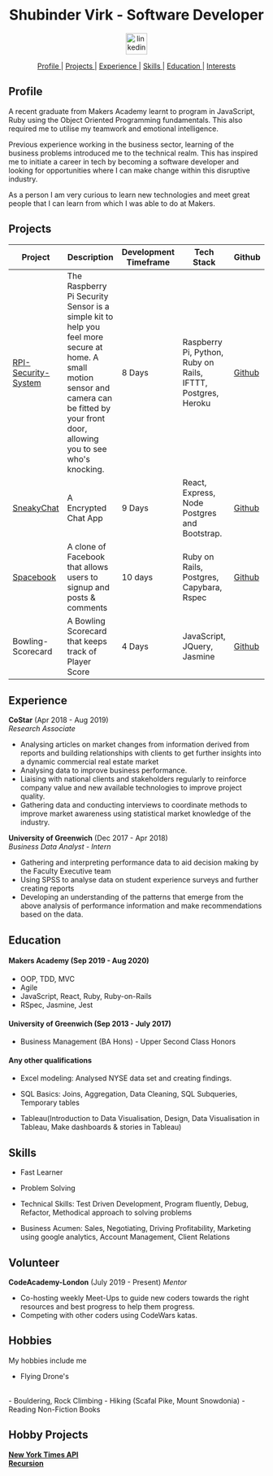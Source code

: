 <h1 align="center">Shubinder Virk - Software Developer</h1>

<div align="center"><a href="https://www.linkedin.com/in/shubinder-virk-40508982/">
<img src="https://www.iconfinder.com/data/icons/free-social-icons/67/linkedin_circle_color-512.png" alt="linkedin" hspace="15" height="42" width="42"></a></div>


<div align="center">

[Profile ](#profile) |
[Projects ](#Projects) |
[Experience ](#Experience) |
[Skills ](#Skills) |
[Education ](#education) |
[Interests ](#interests)

</div>


## Profile

A recent graduate from Makers Academy learnt to program in JavaScript, Ruby using the Object Oriented Programming fundamentals. This also required me to utilise my teamwork and emotional intelligence. 

Previous experience working in the business sector, learning of the business problems introduced me to the technical realm. This has inspired me to initiate a career in tech by becoming a software developer and looking for opportunities where I can make change within this disruptive industry. 

As a person I am very curious to learn new technologies and meet great people that I can learn from which I was able to do at Makers. 



## Projects
| Project       | Description         | Development Timeframe | Tech Stack  | Github |
|---------------|---------------------|-----------------------|---------------|--------------|
| [RPI-Security-System](https://github.com/SHUBV92/RPI-Security-Sensor)| The Raspberry Pi Security Sensor is a simple kit to help you feel more secure at home. A small motion sensor and camera can be fitted by your front door, allowing you to see who's knocking. | 8 Days | Raspberry Pi, Python, Ruby on Rails, IFTTT, Postgres, Heroku | [Github](https://github.com/SHUBV92/RPI-Security-Sensor)|
| [SneakyChat](http://sneakychat2020.herokuapp.com/) | A Encrypted Chat App | 9 Days | React, Express, Node Postgres and Bootstrap. | [Github](https://github.com/SHUBV92/sneakyChat)|
| [Spacebook](https://spaciest-of-books.herokuapp.com/) | A clone of Facebook that allows users to signup and posts & comments |10 days | Ruby on Rails, Postgres, Capybara, Rspec | [Github](https://github.com/SHUBV92/acebook-rails-template)
|Bowling-Scorecard| A Bowling Scorecard that keeps track of Player Score | 4 Days | JavaScript, JQuery, Jasmine | [Github](https://github.com/SHUBV92/bowling-challenge)



## Experience

**CoStar** (Apr 2018 - Aug 2019)    
*Research Associate*  
- Analysing articles on market changes from information derived from reports and building relationships    with clients to get further insights into a dynamic commercial real estate market 
- Analysing data to improve business performance.
- Liaising with national clients and stakeholders regularly to reinforce company value and new           available technologies to improve project quality.
- Gathering data and conducting interviews to coordinate methods to improve market awareness using       statistical market knowledge of the industry.

**University of Greenwich** (Dec 2017 - Apr 2018)   
*Business Data Analyst - Intern*  
- Gathering and interpreting performance data to aid decision making by the Faculty Executive team
- Using SPSS to analyse data on student experience surveys and further creating reports
- Developing an understanding of the patterns that emerge from the above analysis of performance         information and make recommendations based on the data.

## Education

#### Makers Academy (Sep 2019 - Aug 2020)

- OOP, TDD, MVC
- Agile
- JavaScript, React, Ruby, Ruby-on-Rails 
- RSpec, Jasmine, Jest

#### University of Greenwich (Sep 2013 - July 2017)
                                  
- Business Management (BA Hons) - Upper Second Class Honors 

#### Any other qualifications

- Excel modeling: Analysed NYSE data set and creating findings.  
 
- SQL Basics: Joins, Aggregation, Data Cleaning, SQL Subqueries, Temporary tables

- Tableau(Introduction to Data Visualisation, Design, Data Visualisation in Tableau, Make dashboards & stories in Tableau)

## Skills

- Fast Learner 

- Problem Solving 

- Technical Skills: Test Driven Development, Program fluently, Debug, Refactor, Methodical approach to solving problems

- Business Acumen: Sales, Negotiating, Driving Profitability, Marketing using google analytics, Account Management, Client Relations 

## Volunteer

**CodeAcademy-London** (July 2019 - Present)
*Mentor*

- Co-hosting weekly Meet-Ups to guide new coders towards the right resources and best progress to help them progress. 
- Competing with other coders using CodeWars katas. 





## Hobbies

My hobbies include me 
- Flying Drone's
<br>
- Bouldering, Rock Climbing 
-   Hiking (Scafal Pike, Mount Snowdonia)
- Reading Non-Fiction Books 




## Hobby Projects 
<!-- **[Bouncing DVD](https://editor.p5js.org/SHUBV92/sketches/FF2LETO14)**<br> -->
**[New York Times API](https://editor.p5js.org/SHUBV92/sketches/L5Fs3NTDk)**<br>
**[Recursion](https://editor.p5js.org/SHUBV92/sketches/gdCV3raI5)**<br>
